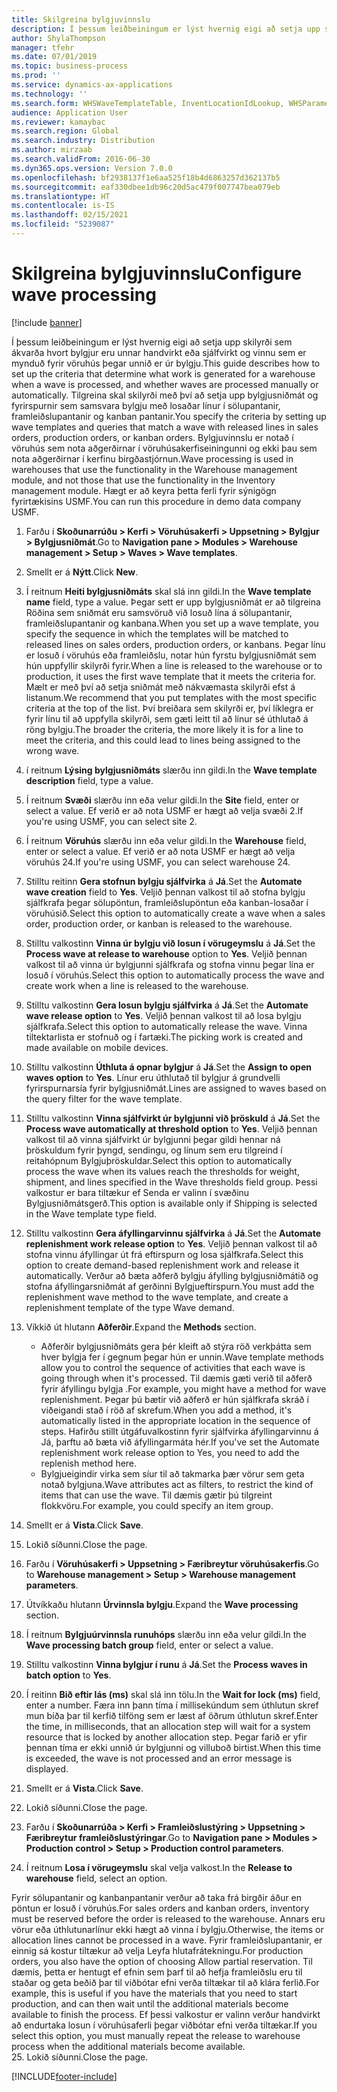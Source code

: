 ```yaml
---
title: Skilgreina bylgjuvinnslu
description: Í þessum leiðbeiningum er lýst hvernig eigi að setja upp skilyrði sem ákvarða hvort bylgjur eru unnar handvirkt eða sjálfvirkt og vinnu sem er mynduð fyrir vöruhús þegar unnið er úr bylgju.
author: ShylaThompson
manager: tfehr
ms.date: 07/01/2019
ms.topic: business-process
ms.prod: ''
ms.service: dynamics-ax-applications
ms.technology: ''
ms.search.form: WHSWaveTemplateTable, InventLocationIdLookup, WHSParameters, ProdParameters, whswavetablecreatenew, WHSWaveTable, WHSWaveAttributes, WHSKanbanWaveTable, WHSWaveTableListPage, WHSKanbanWaveTableListPage
audience: Application User
ms.reviewer: kamaybac
ms.search.region: Global
ms.search.industry: Distribution
ms.author: mirzaab
ms.search.validFrom: 2016-06-30
ms.dyn365.ops.version: Version 7.0.0
ms.openlocfilehash: bf2938137f1e6aa525f18b4d6863257d362137b5
ms.sourcegitcommit: eaf330dbee1db96c20d5ac479f007747bea079eb
ms.translationtype: HT
ms.contentlocale: is-IS
ms.lasthandoff: 02/15/2021
ms.locfileid: "5239087"
---
```

# <a name="configure-wave-processing"></a><span data-ttu-id="30420-103">Skilgreina bylgjuvinnslu</span><span class="sxs-lookup"><span data-stu-id="30420-103">Configure wave processing</span></span>

[!include [banner](../../includes/banner.md)]

<span data-ttu-id="30420-104">Í þessum leiðbeiningum er lýst hvernig eigi að setja upp skilyrði sem ákvarða hvort bylgjur eru unnar handvirkt eða sjálfvirkt og vinnu sem er mynduð fyrir vöruhús þegar unnið er úr bylgju.</span><span class="sxs-lookup"><span data-stu-id="30420-104">This guide describes how to set up the criteria that determine what work is generated for a warehouse when a wave is processed, and whether waves are processed manually or automatically.</span></span> <span data-ttu-id="30420-105">Tilgreina skal skilyrði með því að setja upp bylgjusniðmát og fyrirspurnir sem samsvara bylgju með losaðar línur í sölupantanir, framleiðslupantanir og kanban pantanir.</span><span class="sxs-lookup"><span data-stu-id="30420-105">You specify the criteria by setting up wave templates and queries that match a wave with released lines in sales orders, production orders, or kanban orders.</span></span> <span data-ttu-id="30420-106">Bylgjuvinnslu er notað í vöruhús sem nota aðgerðirnar í vöruhúsakerfiseiningunni og ekki þau sem nota aðgerðirnar í kerfinu birgðastjórnun.</span><span class="sxs-lookup"><span data-stu-id="30420-106">Wave processing is used in warehouses that use the functionality in the Warehouse management module, and not those that use the functionality in the Inventory management module.</span></span> <span data-ttu-id="30420-107">Hægt er að keyra þetta ferli fyrir sýnigögn fyrirtækisins USMF.</span><span class="sxs-lookup"><span data-stu-id="30420-107">You can run this procedure in demo data company USMF.</span></span>

1. <span data-ttu-id="30420-108">Farðu í **Skoðunarrúðu > Kerfi > Vöruhúsakerfi > Uppsetning > Bylgjur > Bylgjusniðmát**.</span><span class="sxs-lookup"><span data-stu-id="30420-108">Go to **Navigation pane > Modules > Warehouse management > Setup > Waves > Wave templates**.</span></span>
2. <span data-ttu-id="30420-109">Smellt er á **Nýtt**.</span><span class="sxs-lookup"><span data-stu-id="30420-109">Click **New**.</span></span>
3. <span data-ttu-id="30420-110">Í reitnum **Heiti bylgjusniðmáts** skal slá inn gildi.</span><span class="sxs-lookup"><span data-stu-id="30420-110">In the **Wave template name** field, type a value.</span></span> <span data-ttu-id="30420-111">Þegar sett er upp bylgjusniðmát er að tilgreina Röðina sem sniðmát eru samsvöruð við losuð lína á sölupantanir, framleiðslupantanir og kanbana.</span><span class="sxs-lookup"><span data-stu-id="30420-111">When you set up a wave template, you specify the sequence in which the templates will be matched to released lines on sales orders, production orders, or kanbans.</span></span> <span data-ttu-id="30420-112">Þegar línu er losuð í vöruhús eða framleiðslu, notar hún fyrstu bylgjusniðmát sem hún uppfyllir skilyrði fyrir.</span><span class="sxs-lookup"><span data-stu-id="30420-112">When a line is released to the warehouse or to production, it uses the first wave template that it meets the criteria for.</span></span> <span data-ttu-id="30420-113">Mælt er með því að setja sniðmát með nákvæmasta skilyrði efst á listanum.</span><span class="sxs-lookup"><span data-stu-id="30420-113">We recommend that you put templates with the most specific criteria at the top of the list.</span></span> <span data-ttu-id="30420-114">Því breiðara sem skilyrði er, því líklegra er fyrir línu til að uppfylla skilyrði, sem gæti leitt til að línur sé úthlutað á röng bylgju.</span><span class="sxs-lookup"><span data-stu-id="30420-114">The broader the criteria, the more likely it is for a line to meet the criteria, and this could lead to lines being assigned to the wrong wave.</span></span>  
4. <span data-ttu-id="30420-115">í reitnum **Lýsing bylgjusniðmáts** slærðu inn gildi.</span><span class="sxs-lookup"><span data-stu-id="30420-115">In the **Wave template description** field, type a value.</span></span>
5. <span data-ttu-id="30420-116">Í reitnum **Svæði** slærðu inn eða velur gildi.</span><span class="sxs-lookup"><span data-stu-id="30420-116">In the **Site** field, enter or select a value.</span></span> <span data-ttu-id="30420-117">Ef verið er að nota USMF er hægt að velja svæði 2.</span><span class="sxs-lookup"><span data-stu-id="30420-117">If you're using USMF, you can select site 2.</span></span>  
6. <span data-ttu-id="30420-118">Í reitnum **Vöruhús** slærðu inn eða velur gildi.</span><span class="sxs-lookup"><span data-stu-id="30420-118">In the **Warehouse** field, enter or select a value.</span></span> <span data-ttu-id="30420-119">Ef verið er að nota USMF er hægt að velja vöruhús 24.</span><span class="sxs-lookup"><span data-stu-id="30420-119">If you're using USMF, you can select warehouse 24.</span></span>  
7. <span data-ttu-id="30420-120">Stilltu reitinn **Gera stofnun bylgju sjálfvirka** á **Já**.</span><span class="sxs-lookup"><span data-stu-id="30420-120">Set the **Automate wave creation** field to **Yes**.</span></span> <span data-ttu-id="30420-121">Veljið þennan valkost til að stofna bylgju sjálfkrafa þegar sölupöntun, framleiðslupöntun eða kanban-losaðar í vöruhúsið.</span><span class="sxs-lookup"><span data-stu-id="30420-121">Select this option to automatically create a wave when a sales order, production order, or kanban is released to the warehouse.</span></span>  
8. <span data-ttu-id="30420-122">Stilltu valkostinn **Vinna úr bylgju við losun í vörugeymslu** á **Já**.</span><span class="sxs-lookup"><span data-stu-id="30420-122">Set the **Process wave at release to warehouse** option to **Yes**.</span></span> <span data-ttu-id="30420-123">Veljið þennan valkost til að vinna úr bylgjunni sjálfkrafa og stofna vinnu þegar lína er losuð í vöruhús.</span><span class="sxs-lookup"><span data-stu-id="30420-123">Select this option to automatically process the wave and create work when a line is released to the warehouse.</span></span>  
9. <span data-ttu-id="30420-124">Stilltu valkostinn **Gera losun bylgju sjálfvirka** á **Já**.</span><span class="sxs-lookup"><span data-stu-id="30420-124">Set the **Automate wave release option** to **Yes**.</span></span> <span data-ttu-id="30420-125">Veljið þennan valkost til að losa bylgju sjálfkrafa.</span><span class="sxs-lookup"><span data-stu-id="30420-125">Select this option to automatically release the wave.</span></span> <span data-ttu-id="30420-126">Vinna tiltektarlista er stofnuð og í fartæki.</span><span class="sxs-lookup"><span data-stu-id="30420-126">The picking work is created and made available on mobile devices.</span></span>  
10. <span data-ttu-id="30420-127">Stilltu valkostinn **Úthluta á opnar bylgjur** á **Já**.</span><span class="sxs-lookup"><span data-stu-id="30420-127">Set the **Assign to open waves option** to **Yes**.</span></span> <span data-ttu-id="30420-128">Línur eru úthlutað til bylgjur á grundvelli fyrirspurnarsía fyrir bylgjusniðmát.</span><span class="sxs-lookup"><span data-stu-id="30420-128">Lines are assigned to waves based on the query filter for the wave template.</span></span>  
11. <span data-ttu-id="30420-129">Stilltu valkostinn **Vinna sjálfvirkt úr bylgjunni við þröskuld** á **Já**.</span><span class="sxs-lookup"><span data-stu-id="30420-129">Set the **Process wave automatically at threshold option** to **Yes**.</span></span> <span data-ttu-id="30420-130">Veljið þennan valkost til að vinna sjálfvirkt úr bylgjunni þegar gildi hennar ná þröskuldum fyrir þyngd, sendingu, og línum sem eru tilgreind í reitahópnum Bylgjuþröskuldar.</span><span class="sxs-lookup"><span data-stu-id="30420-130">Select this option to automatically process the wave when its values reach the thresholds for weight, shipment, and lines specified in the Wave thresholds field group.</span></span> <span data-ttu-id="30420-131">Þessi valkostur er bara tiltækur ef Senda er valinn í svæðinu Bylgjusniðmátsgerð.</span><span class="sxs-lookup"><span data-stu-id="30420-131">This option is available only if Shipping is selected in the Wave template type field.</span></span>  
12. <span data-ttu-id="30420-132">Stilltu valkostinn **Gera áfyllingarvinnu sjálfvirka** á **Já**.</span><span class="sxs-lookup"><span data-stu-id="30420-132">Set the **Automate replenishment work release option** to **Yes**.</span></span> <span data-ttu-id="30420-133">Veljið þennan valkost til að stofna vinnu áfyllingar út frá eftirspurn og losa sjálfkrafa.</span><span class="sxs-lookup"><span data-stu-id="30420-133">Select this option to create demand-based replenishment work and release it automatically.</span></span> <span data-ttu-id="30420-134">Verður að bæta aðferð bylgju áfylling bylgjusniðmátið og stofna áfyllingarsniðmát af gerðinni Bylgjueftirspurn.</span><span class="sxs-lookup"><span data-stu-id="30420-134">You must add the replenishment wave method to the wave template, and create a replenishment template of the type Wave demand.</span></span>  
13. <span data-ttu-id="30420-135">Víkkið út hlutann **Aðferðir**.</span><span class="sxs-lookup"><span data-stu-id="30420-135">Expand the **Methods** section.</span></span>

    - <span data-ttu-id="30420-136">Aðferðir bylgjusniðmáts gera þér kleift að stýra röð verkþátta sem hver bylgja fer í gegnum þegar hún er unnin.</span><span class="sxs-lookup"><span data-stu-id="30420-136">Wave template methods allow you to control the sequence of activities that each wave is going through when it's processed.</span></span> <span data-ttu-id="30420-137">Til dæmis gæti verið til aðferð fyrir áfyllingu bylgja .</span><span class="sxs-lookup"><span data-stu-id="30420-137">For example, you might have a method for wave replenishment.</span></span> <span data-ttu-id="30420-138">Þegar þú bætir við aðferð er hún sjálfkrafa skráð í viðeigandi stað í röð af skrefum.</span><span class="sxs-lookup"><span data-stu-id="30420-138">When you add a method, it's automatically listed in the appropriate location in the sequence of steps.</span></span> <span data-ttu-id="30420-139">Hafirðu stillt útgáfuvalkostinn fyrir sjálfvirka áfyllingarvinnu á Já, þarftu að bæta við áfyllingarmáta hér.</span><span class="sxs-lookup"><span data-stu-id="30420-139">If you've set the Automate replenishment work release option to Yes, you need to add the replenish method here.</span></span>  
    - <span data-ttu-id="30420-140">Bylgjueigindir virka sem síur til að takmarka þær vörur sem geta notað bylgjuna.</span><span class="sxs-lookup"><span data-stu-id="30420-140">Wave attributes act as filters, to restrict the kind of items that can use the wave.</span></span> <span data-ttu-id="30420-141">Til dæmis gætir þú tilgreint flokkvöru.</span><span class="sxs-lookup"><span data-stu-id="30420-141">For example, you could specify an item group.</span></span>  
14. <span data-ttu-id="30420-142">Smellt er á **Vista**.</span><span class="sxs-lookup"><span data-stu-id="30420-142">Click **Save**.</span></span>
15. <span data-ttu-id="30420-143">Lokið síðunni.</span><span class="sxs-lookup"><span data-stu-id="30420-143">Close the page.</span></span>
16. <span data-ttu-id="30420-144">Farðu í **Vöruhúsakerfi > Uppsetning > Færibreytur vöruhúsakerfis**.</span><span class="sxs-lookup"><span data-stu-id="30420-144">Go to **Warehouse management > Setup > Warehouse management parameters**.</span></span>
17. <span data-ttu-id="30420-145">Útvíkkaðu hlutann **Úrvinnsla bylgju**.</span><span class="sxs-lookup"><span data-stu-id="30420-145">Expand the **Wave processing** section.</span></span>
18. <span data-ttu-id="30420-146">Í reitnum **Bylgjuúrvinnsla runuhóps** slærðu inn eða velur gildi.</span><span class="sxs-lookup"><span data-stu-id="30420-146">In the **Wave processing batch group** field, enter or select a value.</span></span>
19. <span data-ttu-id="30420-147">Stilltu valkostinn **Vinna bylgjur í runu** á **Já**.</span><span class="sxs-lookup"><span data-stu-id="30420-147">Set the **Process waves in batch option** to **Yes**.</span></span>
20. <span data-ttu-id="30420-148">Í reitinn **Bið eftir lás (ms)** skal slá inn tölu.</span><span class="sxs-lookup"><span data-stu-id="30420-148">In the **Wait for lock (ms)** field, enter a number.</span></span> <span data-ttu-id="30420-149">Færa inn þann tíma í millisekúndum sem úthlutun skref mun bíða þar til kerfið tilföng sem er læst af öðrum úthlutun skref.</span><span class="sxs-lookup"><span data-stu-id="30420-149">Enter the time, in milliseconds, that an allocation step will wait for a system resource that is locked by another allocation step.</span></span> <span data-ttu-id="30420-150">Þegar farið er yfir þennan tíma er ekki unnið úr bylgjunni og villuboð birtist.</span><span class="sxs-lookup"><span data-stu-id="30420-150">When this time is exceeded, the wave is not processed and an error message is displayed.</span></span>  
21. <span data-ttu-id="30420-151">Smellt er á **Vista**.</span><span class="sxs-lookup"><span data-stu-id="30420-151">Click **Save**.</span></span>
22. <span data-ttu-id="30420-152">Lokið síðunni.</span><span class="sxs-lookup"><span data-stu-id="30420-152">Close the page.</span></span>
23. <span data-ttu-id="30420-153">Farðu í **Skoðunarrúða > Kerfi > Framleiðslustýring > Uppsetning > Færibreytur framleiðslustýringar**.</span><span class="sxs-lookup"><span data-stu-id="30420-153">Go to **Navigation pane > Modules > Production control > Setup > Production control parameters**.</span></span>
24. <span data-ttu-id="30420-154">Í reitnum **Losa í vörugeymslu** skal velja valkost.</span><span class="sxs-lookup"><span data-stu-id="30420-154">In the **Release to warehouse** field, select an option.</span></span>

<span data-ttu-id="30420-155">Fyrir sölupantanir og kanbanpantanir verður að taka frá birgðir áður en pöntun er losuð í vöruhús.</span><span class="sxs-lookup"><span data-stu-id="30420-155">For sales orders and kanban orders, inventory must be reserved before the order is released to the warehouse.</span></span> <span data-ttu-id="30420-156">Annars eru vörur eða úthlutunarlínur ekki hægt að vinna í bylgju.</span><span class="sxs-lookup"><span data-stu-id="30420-156">Otherwise, the items or allocation lines cannot be processed in a wave.</span></span> <span data-ttu-id="30420-157">Fyrir framleiðslupantanir, er einnig sá kostur tiltækur að velja Leyfa hlutafrátekningu.</span><span class="sxs-lookup"><span data-stu-id="30420-157">For production orders, you also have the option of choosing Allow partial reservation.</span></span> <span data-ttu-id="30420-158">Til dæmis, þetta er hentugt ef efnin sem þarf til að hefja framleiðslu eru til staðar og geta beðið þar til viðbótar efni verða tiltækar til að klára ferlið.</span><span class="sxs-lookup"><span data-stu-id="30420-158">For example, this is useful if you have the materials that you need to start production, and can then wait until the additional materials become available to finish the process.</span></span> <span data-ttu-id="30420-159">Ef þessi valkostur er valinn verður handvirkt að endurtaka losun í vöruhúsaferli þegar viðbótar efni verða tiltækar.</span><span class="sxs-lookup"><span data-stu-id="30420-159">If you select this option, you must manually repeat the release to warehouse process when the additional materials become available.</span></span>  
25. <span data-ttu-id="30420-160">Lokið síðunni.</span><span class="sxs-lookup"><span data-stu-id="30420-160">Close the page.</span></span>



[!INCLUDE[footer-include](../../../includes/footer-banner.md)]